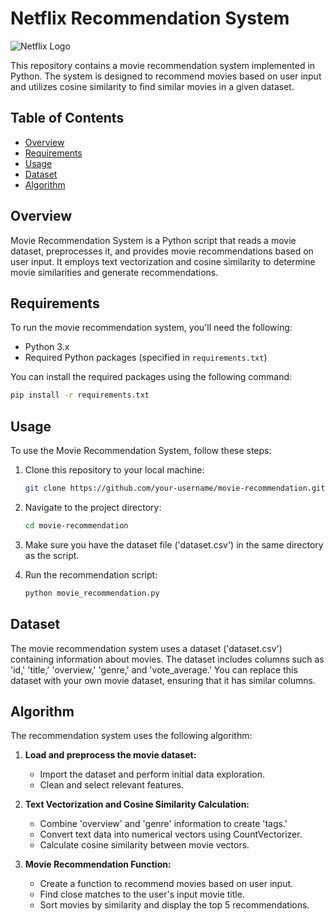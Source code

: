 
# Netflix Recommendation System
![Netflix Logo]([url_to_netflix_logo.png](https://images.pexels.com/photos/4009402/pexels-photo-4009402.jpeg?auto=compress&cs=tinysrgb&w=600))

This repository contains a movie recommendation system implemented in Python. The system is designed to recommend movies based on user input and utilizes cosine similarity to find similar movies in a given dataset.

## Table of Contents

- [Overview](#overview)
- [Requirements](#requirements)
- [Usage](#usage)
- [Dataset](#dataset)
- [Algorithm](#algorithm)

## Overview

Movie Recommendation System is a Python script that reads a movie dataset, preprocesses it, and provides movie recommendations based on user input. It employs text vectorization and cosine similarity to determine movie similarities and generate recommendations.

## Requirements

To run the movie recommendation system, you'll need the following:

- Python 3.x
- Required Python packages (specified in `requirements.txt`)

You can install the required packages using the following command:

```bash
pip install -r requirements.txt
```
## Usage
To use the Movie Recommendation System, follow these steps:
1. Clone this repository to your local machine:

   ```bash
   git clone https://github.com/your-username/movie-recommendation.git
   ```
2. Navigate to the project directory:
    ```bash
    cd movie-recommendation
     ```
3. Make sure you have the dataset file ('dataset.csv') in the same directory as the script.
4. Run the recommendation script:
    ```bash
    python movie_recommendation.py
     ```
## Dataset
The movie recommendation system uses a dataset ('dataset.csv') containing information about movies. The dataset includes columns such as 'id,' 'title,' 'overview,' 'genre,' and 'vote_average.' You can replace this dataset with your own movie dataset, ensuring that it has similar columns.
## Algorithm

The recommendation system uses the following algorithm:

1. **Load and preprocess the movie dataset:**
   - Import the dataset and perform initial data exploration.
   - Clean and select relevant features.

2. **Text Vectorization and Cosine Similarity Calculation:**
   - Combine 'overview' and 'genre' information to create 'tags.'
   - Convert text data into numerical vectors using CountVectorizer.
   - Calculate cosine similarity between movie vectors.

3. **Movie Recommendation Function:**
   - Create a function to recommend movies based on user input.
   - Find close matches to the user's input movie title.
   - Sort movies by similarity and display the top 5 recommendations.


